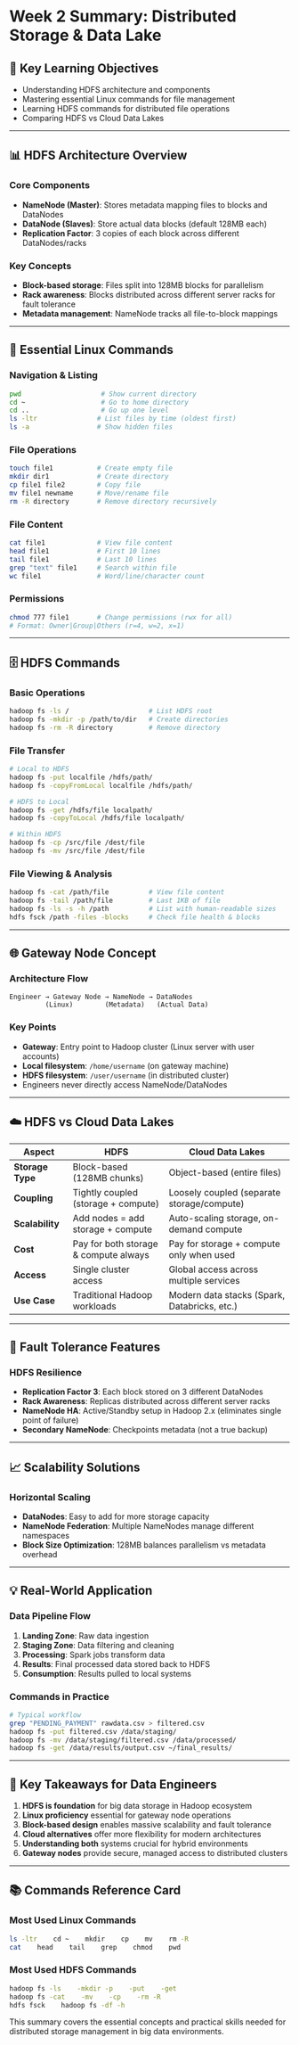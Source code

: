 # Week 2 Summary: Distributed Storage & Data Lake

## 🎯 Key Learning Objectives
- Understanding HDFS architecture and components
- Mastering essential Linux commands for file management
- Learning HDFS commands for distributed file operations
- Comparing HDFS vs Cloud Data Lakes

---

## 📊 HDFS Architecture Overview

### Core Components
- **NameNode (Master)**: Stores metadata mapping files to blocks and DataNodes
- **DataNode (Slaves)**: Store actual data blocks (default 128MB each)
- **Replication Factor**: 3 copies of each block across different DataNodes/racks

### Key Concepts
- **Block-based storage**: Files split into 128MB blocks for parallelism
- **Rack awareness**: Blocks distributed across different server racks for fault tolerance
- **Metadata management**: NameNode tracks all file-to-block mappings

---

## 🐧 Essential Linux Commands

### Navigation & Listing
```bash
pwd                    # Show current directory
cd ~                   # Go to home directory
cd ..                  # Go up one level
ls -ltr               # List files by time (oldest first)
ls -a                 # Show hidden files
```

### File Operations
```bash
touch file1           # Create empty file
mkdir dir1            # Create directory
cp file1 file2        # Copy file
mv file1 newname      # Move/rename file
rm -R directory       # Remove directory recursively
```

### File Content
```bash
cat file1             # View file content
head file1            # First 10 lines
tail file1            # Last 10 lines
grep "text" file1     # Search within file
wc file1              # Word/line/character count
```

### Permissions
```bash
chmod 777 file1       # Change permissions (rwx for all)
# Format: Owner|Group|Others (r=4, w=2, x=1)
```

---

## 🗄️ HDFS Commands

### Basic Operations
```bash
hadoop fs -ls /                    # List HDFS root
hadoop fs -mkdir -p /path/to/dir   # Create directories
hadoop fs -rm -R directory         # Remove directory
```

### File Transfer
```bash
# Local to HDFS
hadoop fs -put localfile /hdfs/path/
hadoop fs -copyFromLocal localfile /hdfs/path/

# HDFS to Local  
hadoop fs -get /hdfs/file localpath/
hadoop fs -copyToLocal /hdfs/file localpath/

# Within HDFS
hadoop fs -cp /src/file /dest/file
hadoop fs -mv /src/file /dest/file
```

### File Viewing & Analysis
```bash
hadoop fs -cat /path/file          # View file content
hadoop fs -tail /path/file         # Last 1KB of file
hadoop fs -ls -s -h /path          # List with human-readable sizes
hdfs fsck /path -files -blocks     # Check file health & blocks
```

---

## 🌐 Gateway Node Concept

### Architecture Flow
```
Engineer → Gateway Node → NameNode → DataNodes
         (Linux)        (Metadata)   (Actual Data)
```

### Key Points
- **Gateway**: Entry point to Hadoop cluster (Linux server with user accounts)
- **Local filesystem**: `/home/username` (on gateway machine)
- **HDFS filesystem**: `/user/username` (in distributed cluster)
- Engineers never directly access NameNode/DataNodes

---

## ☁️ HDFS vs Cloud Data Lakes

| Aspect | HDFS | Cloud Data Lakes |
|--------|------|------------------|
| **Storage Type** | Block-based (128MB chunks) | Object-based (entire files) |
| **Coupling** | Tightly coupled (storage + compute) | Loosely coupled (separate storage/compute) |
| **Scalability** | Add nodes = add storage + compute | Auto-scaling storage, on-demand compute |
| **Cost** | Pay for both storage & compute always | Pay for storage + compute only when used |
| **Access** | Single cluster access | Global access across multiple services |
| **Use Case** | Traditional Hadoop workloads | Modern data stacks (Spark, Databricks, etc.) |

---

## 🔧 Fault Tolerance Features

### HDFS Resilience
- **Replication Factor 3**: Each block stored on 3 different DataNodes
- **Rack Awareness**: Replicas distributed across different server racks
- **NameNode HA**: Active/Standby setup in Hadoop 2.x (eliminates single point of failure)
- **Secondary NameNode**: Checkpoints metadata (not a true backup)

---

## 📈 Scalability Solutions

### Horizontal Scaling
- **DataNodes**: Easy to add for more storage capacity
- **NameNode Federation**: Multiple NameNodes manage different namespaces
- **Block Size Optimization**: 128MB balances parallelism vs metadata overhead

---

## 💡 Real-World Application

### Data Pipeline Flow
1. **Landing Zone**: Raw data ingestion
2. **Staging Zone**: Data filtering and cleaning
3. **Processing**: Spark jobs transform data
4. **Results**: Final processed data stored back to HDFS
5. **Consumption**: Results pulled to local systems

### Commands in Practice
```bash
# Typical workflow
grep "PENDING_PAYMENT" rawdata.csv > filtered.csv
hadoop fs -put filtered.csv /data/staging/
hadoop fs -mv /data/staging/filtered.csv /data/processed/
hadoop fs -get /data/results/output.csv ~/final_results/
```

---

## 🎯 Key Takeaways for Data Engineers

1. **HDFS is foundation** for big data storage in Hadoop ecosystem
2. **Linux proficiency** essential for gateway node operations  
3. **Block-based design** enables massive scalability and fault tolerance
4. **Cloud alternatives** offer more flexibility for modern architectures
5. **Understanding both** systems crucial for hybrid environments
6. **Gateway nodes** provide secure, managed access to distributed clusters

---

## 📚 Commands Reference Card

### Most Used Linux Commands
```bash
ls -ltr    cd ~    mkdir    cp    mv    rm -R
cat    head    tail    grep    chmod    pwd
```

### Most Used HDFS Commands  
```bash
hadoop fs -ls    -mkdir -p    -put    -get
hadoop fs -cat    -mv    -cp    -rm -R
hdfs fsck    hadoop fs -df -h
```

This summary covers the essential concepts and practical skills needed for distributed storage management in big data environments.